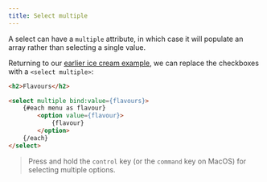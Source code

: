 ```yaml
---
title: Select multiple
---
```


A select can have a `multiple` attribute, in which case it will populate an array rather than selecting a single value.

Returning to our [earlier ice cream example](tutorial/group-inputs), we can replace the checkboxes with a `<select multiple>`:

```html
<h2>Flavours</h2>

<select multiple bind:value={flavours}>
	{#each menu as flavour}
		<option value={flavour}>
			{flavour}
		</option>
	{/each}
</select>
```

> Press and hold the `control` key (or the `command` key on MacOS) for selecting multiple options.
